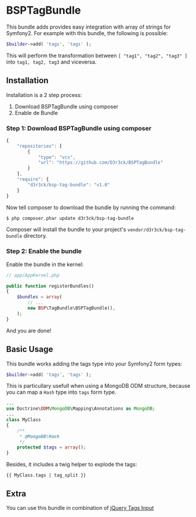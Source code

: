 # BSPTagBundle

This bundle adds provides easy integration with array of strings for Symfony2. For example with this bundle, the following is possible:

``` php
$builder->add( 'tags', 'tags' );
```

This will perform the transformation between `[ "tag1", "tag2", "tag3" ]` into `tag1, tag2, tag3` and viceversa.

## Installation

Installation is a 2 step process:

1. Download BSPTagBundle using composer
2. Enable de Bundle

### Step 1: Download BSPTagBundle using composer

``` js
{
	"repositories": [
        {
            "type": "vcs",
            "url": "https://github.com/D3r3ck/BSPTagBundle"
        }
    ],
    "require": {
        "d3r3ck/bsp-tag-bundle": "v1.0"
    }
}
```

Now tell composer to download the bundle by running the command:

``` bash
$ php composer.phar update d3r3ck/bsp-tag-bundle
```

Composer will install the bundle to your project's `vendor/d3r3ck/bsp-tag-bundle` directory.

### Step 2: Enable the bundle

Enable the bundle in the kernel:

``` php
// app/AppKernel.php

public function registerBundles()
{
    $bundles = array(
        // ...
        new BSP\TagBundle\BSPTagBundle(),
    );
}
```

And you are done!

## Basic Usage

This bundle works adding the tags type into your Symfony2 form types:

``` php
$builder->add( 'tags', 'tags' );
```

This is particullary usefull when using a MongoDB ODM structure, because you can map a `Hash` type into `tags` form type.

``` php
...
use Doctrine\ODM\MongoDB\Mapping\Annotations as MongoDB;
...
class MyClass
{
    /**
     * @MongoDB\Hash
     */
    protected $tags = array();
}
```

Besides, it includes a twig helper to explode the tags:

``` jinja
{{ MyClass.tags | tag_split }}
```

## Extra

You can use this bundle in combination of [jQuery Tags Input][xoxco/jquery-tags-input]


[xoxco/jquery-tags-input]: https://github.com/xoxco/jQuery-Tags-Input

